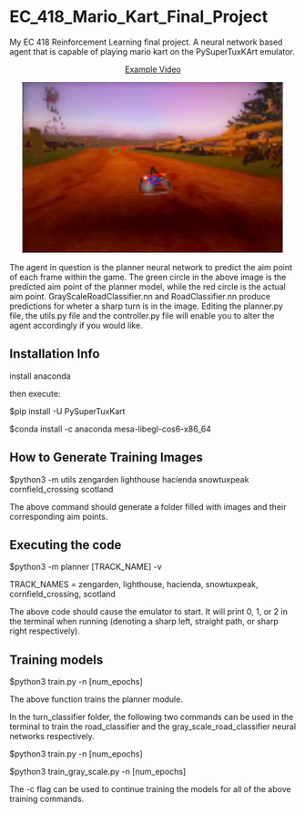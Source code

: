 # EC_418_Mario_Kart_Final_Project

My EC 418 Reinforcement Learning final project. A neural network based agent that is capable of playing mario kart on the PySuperTuxKArt emulator.

<p align="center">
 <a href="https://drive.google.com/file/d/1UcUQiL_LJX4ywOeCUIq87zp5nzuJVGvW/view?usp=drive_link" target="_blank">Example Video</a>
</p>

<p align="center">
  <img width="460" height="300" src="https://github.com/angelo-soyannwo/EC_418_Mario_Kart_Final_Project/blob/main/mario_kart.png">
</p>

The agent in question is the planner neural network to predict the aim point of each frame within the game. The green circle in the above image is the predicted aim point of the planner model, while the red circle is the actual aim point. GrayScaleRoadClassifier.nn and RoadClassifier.nn produce predictions for wheter a sharp turn is in the image. Editing the planner.py file, the utils.py file and the controller.py file will enable you to alter the agent accordingly if you would like.

## Installation Info

install anaconda

then execute: 

$pip install -U PySuperTuxKart

$conda install -c anaconda mesa-libegl-cos6-x86_64

## How to Generate Training Images

$python3 -m utils zengarden lighthouse hacienda snowtuxpeak cornfield_crossing scotland

The above command should generate a folder filled with images and their corresponding aim points.

## Executing the code

$python3 -m planner [TRACK_NAME] -v

TRACK_NAMES = zengarden, lighthouse, hacienda, snowtuxpeak, cornfield_crossing, scotland

The above code should cause the emulator to start. It will print 0, 1, or 2 in the terminal when running (denoting a sharp left, straight path, or sharp right respectively).

## Training models

$python3 train.py -n [num_epochs]

The above function trains the planner module.

In the turn_classifier folder, the following two commands can be used in the terminal to train the road_classifier and the gray_scale_road_classifier neural networks respectively.

$python3 train.py -n [num_epochs]

$python3 train_gray_scale.py -n [num_epochs]

The -c flag can be used to continue training the models for all of the above training commands.
